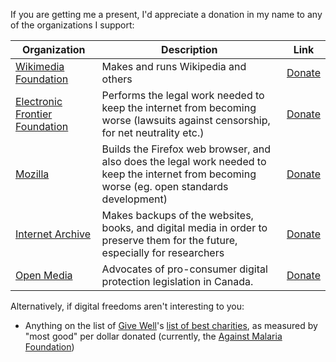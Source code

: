 If you are getting me a present, I'd appreciate a donation in my name to any of the organizations I support:

| Organization | Description | Link |
|---------------------------------------------------------------------------|-----------------------------------------------------------------------------------------------------------------------------------------------|-------------------------------------------------------------|
| [Wikimedia Foundation](https://wikimediafoundation.org/wiki/Our_projects) | Makes and runs Wikipedia and others | [Donate](https://wikimediafoundation.org/wiki/Ways_to_Give) |
| [Electronic Frontier Foundation](https://www.eff.org/work) | Performs the legal work needed to keep the internet from becoming worse (lawsuits against censorship, for net neutrality etc.) | [Donate](https://supporters.eff.org/donate) |
| [Mozilla](https://www.mozilla.org/en-US/) | Builds the Firefox web browser, and also does the legal work needed to keep the internet from becoming worse (eg. open standards development) | [Donate](https://donate.mozilla.org/en-US/) |
| [Internet Archive](https://archive.org/index.php) | Makes backups of the websites, books, and digital media in order to preserve them for the future, especially for researchers | [Donate](https://archive.org/donate/) |
| [Open Media](https://openmedia.org/) | Advocates of pro-consumer digital protection legislation in Canada. | [Donate](https://openmedia.org/) |

Alternatively, if digital freedoms aren't interesting to you:

* Anything on the list of [Give Well](https://www.givewell.org)'s [list of best charities](https://www.givewell.org/charities/top-charities), as measured by "most good" per dollar donated (currently, the [Against Malaria Foundation](https://www.againstmalaria.com/))
